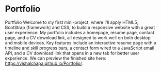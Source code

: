 # Portfolio
Portfolio
Welcome to my first mini-project, where I'll apply HTML5, BootStrap (framework) and CSS, to build a responsive website with a great user experience. 
My portfolio includes a homepage, resume page, contact page, and a CV download link, all designed to work well on both desktop and mobile devices. 
Key features include an interactive resume page with a timeline and skill progress bars, a contact form wired to a JavaScript email API, and a CV download link that opens in a new tab for better user experience. We can preview the finished site here: https://vishalchapa.github.io/Portfolio/.
